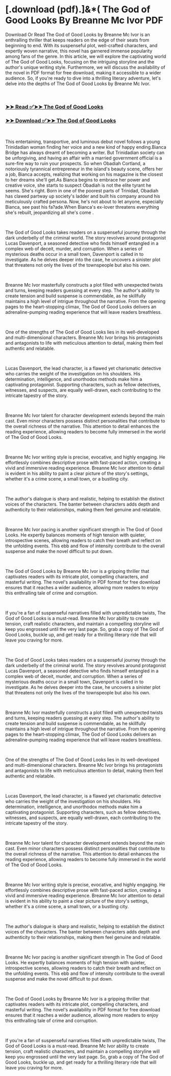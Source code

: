 # [.download (pdf).]&*( The God of Good Looks By Breanne Mc Ivor PDF

<p>Download Or Read The God of Good Looks by Breanne Mc Ivor is an enthralling thriller that keeps readers on the edge of their seats from beginning to end. With its suspenseful plot, well-crafted characters, and expertly woven narrative, this novel has garnered immense popularity among fans of the genre. In this article, we will explore the captivating world of The God of Good Looks, focusing on the intriguing storyline and the author's unique writing style. Furthermore, we will discuss the availability of the novel in PDF format for free download, making it accessible to a wider audience. So, if you're ready to dive into a thrilling literary adventure, let's delve into the depths of The God of Good Looks by Breanne Mc Ivor.</p>
<p>&nbsp;</p>

### [➤➤ Read ✅➤➤ The God of Good Looks](https://pdfwebsitebooks.blogspot.com/id/62047994)

### [➤➤ Download ✅➤➤ The God of Good Looks](https://pdfwebsitebooks.blogspot.com/id/62047994)

<p>&nbsp;</p>
<p>This entertaining, transportive, and luminous debut novel follows a young Trinidadian woman finding her voice and a new kind of happy ending.Bianca Bridge has always dreamt of becoming a writer. But Trinidadian society can be unforgiving, and having an affair with a married government official is a sure-fire way to ruin your prospects. So when Obadiah Cortland, a notoriously tyrannical entrepreneur in the island's beauty scene, offers her a job, Bianca accepts, realizing that working on his magazine is the closest to her dreams she'll get.As Bianca begins to embrace her power and creative voice, she starts to suspect Obadiah is not the elite tyrant he seems. She's right. Born in one of the poorest parts of Trinidad, Obadiah has clawed partway up society's ladder and built his company around his meticulously crafted persona. Now, he's not about to let anyone, especially Bianca, see past his fa?ade.When Bianca's ex-lover threatens everything she's rebuilt, jeopardizing all she's come .</p>
<p>&nbsp;</p>
<p>The God of Good Looks takes readers on a suspenseful journey through the dark underbelly of the criminal world. The story revolves around protagonist Lucas Davenport, a seasoned detective who finds himself entangled in a complex web of deceit, murder, and corruption. When a series of mysterious deaths occur in a small town, Davenport is called in to investigate. As he delves deeper into the case, he uncovers a sinister plot that threatens not only the lives of the townspeople but also his own.</p>
<p>&nbsp;</p>
<p>Breanne Mc Ivor masterfully constructs a plot filled with unexpected twists and turns, keeping readers guessing at every step. The author's ability to create tension and build suspense is commendable, as he skillfully maintains a high level of intrigue throughout the narrative. From the opening pages to the heart-stopping climax, The God of Good Looks delivers an adrenaline-pumping reading experience that will leave readers breathless.</p>
<p>&nbsp;</p>
<p>One of the strengths of The God of Good Looks lies in its well-developed and multi-dimensional characters. Breanne Mc Ivor brings his protagonists and antagonists to life with meticulous attention to detail, making them feel authentic and relatable.</p>
<p>&nbsp;</p>
<p>Lucas Davenport, the lead character, is a flawed yet charismatic detective who carries the weight of the investigation on his shoulders. His determination, intelligence, and unorthodox methods make him a captivating protagonist. Supporting characters, such as fellow detectives, witnesses, and suspects, are equally well-drawn, each contributing to the intricate tapestry of the story.</p>
<p>&nbsp;</p>
<p>Breanne Mc Ivor talent for character development extends beyond the main cast. Even minor characters possess distinct personalities that contribute to the overall richness of the narrative. This attention to detail enhances the reading experience, allowing readers to become fully immersed in the world of The God of Good Looks.</p>
<p>&nbsp;</p>
<p>Breanne Mc Ivor writing style is precise, evocative, and highly engaging. He effortlessly combines descriptive prose with fast-paced action, creating a vivid and immersive reading experience. Breanne Mc Ivor attention to detail is evident in his ability to paint a clear picture of the story's settings, whether it's a crime scene, a small town, or a bustling city.</p>
<p>&nbsp;</p>
<p>The author's dialogue is sharp and realistic, helping to establish the distinct voices of the characters. The banter between characters adds depth and authenticity to their relationships, making them feel genuine and relatable.</p>
<p>&nbsp;</p>
<p>Breanne Mc Ivor pacing is another significant strength in The God of Good Looks. He expertly balances moments of high tension with quieter, introspective scenes, allowing readers to catch their breath and reflect on the unfolding events. This ebb and flow of intensity contribute to the overall suspense and make the novel difficult to put down.</p>
<p>&nbsp;</p>
<p>The God of Good Looks by Breanne Mc Ivor is a gripping thriller that captivates readers with its intricate plot, compelling characters, and masterful writing. The novel's availability in PDF format for free download ensures that it reaches a wider audience, allowing more readers to enjoy this enthralling tale of crime and corruption.</p>
<p>&nbsp;</p>
<p>If you're a fan of suspenseful narratives filled with unpredictable twists, The God of Good Looks is a must-read. Breanne Mc Ivor ability to create tension, craft realistic characters, and maintain a compelling storyline will keep you engrossed until the very last page. So, grab a copy of The God of Good Looks, buckle up, and get ready for a thrilling literary ride that will leave you craving for more.</p>
<p>&nbsp;</p>
<p>The God of Good Looks takes readers on a suspenseful journey through the dark underbelly of the criminal world. The story revolves around protagonist Lucas Davenport, a seasoned detective who finds himself entangled in a complex web of deceit, murder, and corruption. When a series of mysterious deaths occur in a small town, Davenport is called in to investigate. As he delves deeper into the case, he uncovers a sinister plot that threatens not only the lives of the townspeople but also his own.</p>
<p>&nbsp;</p>
<p>Breanne Mc Ivor masterfully constructs a plot filled with unexpected twists and turns, keeping readers guessing at every step. The author's ability to create tension and build suspense is commendable, as he skillfully maintains a high level of intrigue throughout the narrative. From the opening pages to the heart-stopping climax, The God of Good Looks delivers an adrenaline-pumping reading experience that will leave readers breathless.</p>
<p>&nbsp;</p>
<p>One of the strengths of The God of Good Looks lies in its well-developed and multi-dimensional characters. Breanne Mc Ivor brings his protagonists and antagonists to life with meticulous attention to detail, making them feel authentic and relatable.</p>
<p>&nbsp;</p>
<p>Lucas Davenport, the lead character, is a flawed yet charismatic detective who carries the weight of the investigation on his shoulders. His determination, intelligence, and unorthodox methods make him a captivating protagonist. Supporting characters, such as fellow detectives, witnesses, and suspects, are equally well-drawn, each contributing to the intricate tapestry of the story.</p>
<p>&nbsp;</p>
<p>Breanne Mc Ivor talent for character development extends beyond the main cast. Even minor characters possess distinct personalities that contribute to the overall richness of the narrative. This attention to detail enhances the reading experience, allowing readers to become fully immersed in the world of The God of Good Looks.</p>
<p>&nbsp;</p>
<p>Breanne Mc Ivor writing style is precise, evocative, and highly engaging. He effortlessly combines descriptive prose with fast-paced action, creating a vivid and immersive reading experience. Breanne Mc Ivor attention to detail is evident in his ability to paint a clear picture of the story's settings, whether it's a crime scene, a small town, or a bustling city.</p>
<p>&nbsp;</p>
<p>The author's dialogue is sharp and realistic, helping to establish the distinct voices of the characters. The banter between characters adds depth and authenticity to their relationships, making them feel genuine and relatable.</p>
<p>&nbsp;</p>
<p>Breanne Mc Ivor pacing is another significant strength in The God of Good Looks. He expertly balances moments of high tension with quieter, introspective scenes, allowing readers to catch their breath and reflect on the unfolding events. This ebb and flow of intensity contribute to the overall suspense and make the novel difficult to put down.</p>
<p>&nbsp;</p>
<p>The God of Good Looks by Breanne Mc Ivor is a gripping thriller that captivates readers with its intricate plot, compelling characters, and masterful writing. The novel's availability in PDF format for free download ensures that it reaches a wider audience, allowing more readers to enjoy this enthralling tale of crime and corruption.</p>
<p>&nbsp;</p>
<p>If you're a fan of suspenseful narratives filled with unpredictable twists, The God of Good Looks is a must-read. Breanne Mc Ivor ability to create tension, craft realistic characters, and maintain a compelling storyline will keep you engrossed until the very last page. So, grab a copy of The God of Good Looks, buckle up, and get ready for a thrilling literary ride that will leave you craving for more.</p>
<p>&nbsp;</p>
